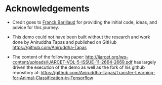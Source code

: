 # Acknowledgements

* Credit goes to [Franck Barillaud](https://github.com/fbarilla) for providing the initial code, ideas, and advice for this journey.

* This demo could not have been built without the research and work done by Aniruddha Tapas and published on GitHub https://github.com/Aniruddha-Tapas

* The content of the following paper:
http://ijarcet.org/wp-content/uploads/IJARCET-VOL-5-ISSUE-11-2664-2669.pdf has largely driven the execution of the demo as well as the fork of his github repository at: https://github.com/Aniruddha-Tapas/Transfer-Learning-for-Animal-Classification-in-Tensorflow

